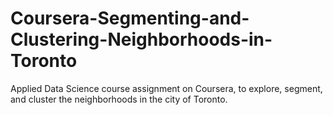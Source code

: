 # Coursera-Segmenting-and-Clustering-Neighborhoods-in-Toronto
Applied Data Science course assignment on Coursera, to explore, segment, and cluster the neighborhoods in the city of Toronto.
